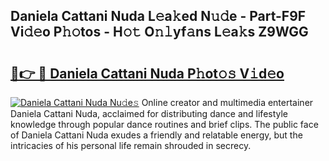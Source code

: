 ## Daniela Cattani Nuda L𝚎a𝚔ed N𝚞𝚍e - Part-F9F Vi𝚍𝚎o P𝚑𝚘tos - H𝚘𝚝 O𝚗𝚕yf𝚊ns L𝚎a𝚔s Z9WGG

# <h2><a href="http://kf6um2.oniu.top/?m=Daniela+Cattani+Nuda">🔗👉 🔴 Daniela Cattani Nuda P𝚑ot𝚘𝚜 V𝚒d𝚎o</a></h2>

[![Daniela Cattani Nuda Nu𝚍e𝚜](https://i.imgur.com/0qMVB7G.gif)](http://kf6um2.oniu.top/?m=Daniela+Cattani+Nuda)
Online creator and multimedia entertainer Daniela Cattani Nuda, acclaimed for distributing dance and lifestyle knowledge through popular dance routines and brief clips. The public face of Daniela Cattani Nuda exudes a friendly and relatable energy, but the intricacies of his personal life remain shrouded in secrecy.  
